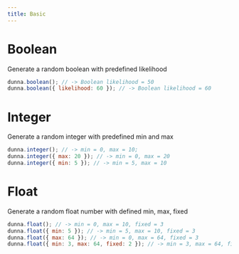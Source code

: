 ```yaml
---
title: Basic
---
```


# Boolean

Generate a random boolean with predefined likelihood

```js
dunna.boolean(); // -> Boolean likelihood = 50
dunna.boolean({ likelihood: 60 }); // -> Boolean likelihood = 60
```

# Integer

Generate a random integer with predefined min and max

```js
dunna.integer(); // -> min = 0, max = 10;
dunna.integer({ max: 20 }); // -> min = 0, max = 20
dunna.integer({ min: 5 }); // -> min = 5, max = 10
```

# Float

Generate a random float number with defined min, max, fixed

```js
dunna.float(); // -> min = 0, max = 10, fixed = 3
dunna.float({ min: 5 }); // -> min = 5, max = 10, fixed = 3
dunna.float({ max: 64 }); // -> min = 0, max = 64, fixed = 3
dunna.float({ min: 3, max: 64, fixed: 2 }); // -> min = 3, max = 64, fixed = 2
```
